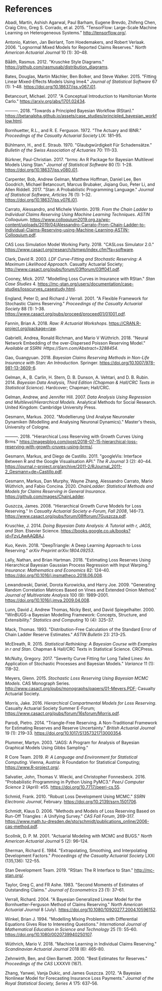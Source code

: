 # References

Abadi, Martı́n, Ashish Agarwal, Paul Barham, Eugene Brevdo, Zhifeng Chen, Craig Citro, Greg S. Corrado, et al. 2015. "TensorFlow: Large-Scale Machine Learning on Heterogeneous Systems." http://tensorflow.org/.

Antonio, Katrien, Jan Beirlant, Tom Hoedemakers, and Robert Verlaak. 2006. "Lognormal Mixed Models for Reported Claims Reserves." _North American Actuarial Journal_ 10 (1): 30–48.

Bååth, Rasmus. 2012. "Kruschke Style Diagrams." https://github.com/rasmusab/distribution_diagrams.

Bates, Douglas, Martin Mächler, Ben Bolker, and Steve Walker. 2015. "Fitting Linear Mixed-Effects Models Using lme4." _Journal of Statistical Software_ 67 (1): 1–48. https://doi.org/10.18637/jss.v067.i01.

Betancourt, Michael. 2017. "A Conceptual Introduction to Hamiltonian Monte Carlo." https://arxiv.org/abs/1701.02434.

———. 2018. "Towards a Principled Bayesian Workflow (RStan)." https://betanalpha.github.io/assets/case_studies/principled_bayesian_workflow.html.

Bornhuetter, R.L., and R. E. Ferguson. 1972. "The Actuary and IBNR." _Proceedings of the Casualty Actuarial Society_ LIX: 181–95.

Bühlmann, H., and E. Straub. 1970. "Glaubgwürdigkeit Für Schadensätze." _Bulletin of the Swiss Association of Actuaries_ 70: 111–33.

Bürkner, Paul-Christian. 2017. "brms: An R Package for Bayesian Multilevel Models Using Stan." _Journal of Statistical Software_ 80 (1): 1–28. https://doi.org/10.18637/jss.v080.i01.

Carpenter, Bob, Andrew Gelman, Matthew Hoffman, Daniel Lee, Ben Goodrich, Michael Betancourt, Marcus Brubaker, Jiqiang Guo, Peter Li, and Allen Riddell. 2017. "Stan: A Probabilistic Programming Language." _Journal of Statistical Software, Articles_ 76 (1): 1–32. https://doi.org/10.18637/jss.v076.i01.

Carrato, Alessandro, and Michele Visintin. 2019. _From the Chain Ladder to Individual Claims Reserving Using Machine Learning Techniques_. _ASTIN Colloquium_. https://www.colloquium2019.org.za/wp-content/uploads/2019/04/Alessandro-Carrato-From-Chain-Ladder-to-Individual-Claims-Reserving-using-Machine-Learning-ASTIN-Colloquium.pdf.

CAS Loss Simulation Model Working Party. 2018. "CASLoss Simulator 2.0." https://www.casact.org/research/lsmwp/index.cfm?fa=software.

Clark, David R. 2003. _LDF Curve-Fitting and Stochastic Reserving: A Maximum Likelihood Approach_. Casualty Actuarial Society; http://www.casact.org/pubs/forum/03fforum/03ff041.pdf.

Cooney, Mick. 2017. "Modelling Loss Curves in Insurance with RStan." _Stan Case Studies_ 4. https://mc-stan.org/users/documentation/case-studies/losscurves_casestudy.html.

England, Peter D, and Richard J Verrall. 2001. "A Flexible Framework for Stochastic Claims Reserving." _Proceedings of the Casualty Actuarial Society_ 88 (1): 1–38. https://www.casact.org/pubs/proceed/proceed01/01001.pdf.

Fannin, Brian A. 2018. _Raw: R Actuarial Workshops_. https://CRAN.R-project.org/package=raw.

Gabrielli, Andrea, Ronald Richman, and Mario V Wüthrich. 2018. "Neural Network Embedding of the over-Dispersed Poisson Reserving Model." _Available at SSRN: Https://Ssrn.com/Abstract=3288454_.

Gao, Guangyuan. 2018. _Bayesian Claims Reserving Methods in Non-Life Insurance with Stan: An Introduction_. Springer. https://doi.org/10.1007/978-981-13-3609-6.

Gelman, A., B. Carlin, H. Stern, D. B. Dunson, A. Vehtari, and D. B. Rubin. 2014. _Bayesian Data Analysis, Third Edition (Chapman & Hall/CRC Texts in Statistical Science)_. Hardcover; Chapman; Hall/CRC.

Gelman, Andrew, and Jennifer Hill. 2007. _Data Analysis Using Regression and Multilevel/Hierarchical Models_. Analytical Methods for Social Research. United Kingdom: Cambridge University Press.

Gesmann, Markus. 2002. "Modellierung Und Analyse Neuronaler Dynamiken (Modelling and Analysing Neuronal Dynamics)." Master's thesis, University of Cologne.

———. 2018. "Hierarchical Loss Reserving with Growth Curves Using Brms." https://magesblog.com/post/2018-07-15-hierarchical-loss-reserving-with-growth-cruves-using-brms/.

Gesmann, Markus, and Diego de Castillo. 2011. "googleVis: Interface Between R and the Google Visualisation API." _The R Journal_ 3 (2): 40–44. https://journal.r-project.org/archive/2011-2/RJournal_2011-2_Gesmann+de~Castillo.pdf.

Gesmann, Markus, Dan Murphy, Wayne Zhang, Alessandro Carrato, Mario Wüthrich, and Fabio Concina. 2020. _ChainLadder: Statistical Methods and Models for Claims Reserving in General Insurance_. https://github.com/mages/ChainLadder.

Guszcza, James. 2008. "Hierarchical Growth Curve Models for Loss Reserving." In _Casualty Actuarial Society e-Forum, Fall 2008_, 146–73. https://www.casact.org/pubs/forum/08fforum/7Guszcza.pdf.

Kruschke, J. 2014. _Doing Bayesian Data Analysis: A Tutorial with r, JAGS, and Stan_. Elsevier Science. https://books.google.co.uk/books?id=FzvLAwAAQBAJ.

Kuo, Kevin. 2018. "DeepTriangle: A Deep Learning Approach to Loss Reserving." _arXiv Preprint arXiv:1804.09253_.

Lally, Nathan, and Brian Hartman. 2018. "Estimating Loss Reserves Using Hierarchical Bayesian Gaussian Process Regression with Input Warping." _Insurance: Mathematics and Economics_ 82: 124–40. https://doi.org/10.1016/j.insmatheco.2018.06.008.

Lewandowski, Daniel, Dorota Kurowicka, and Harry Joe. 2009. "Generating Random Correlation Matrices Based on Vines and Extended Onion Method." _Journal of Multivariate Analysis_ 100 (9): 1989–2001. https://doi.org/10.1016/j.jmva.2009.04.008.

Lunn, David J, Andrew Thomas, Nicky Best, and David Spiegelhalter. 2000. "WinBUGS-a Bayesian Modelling Framework: Concepts, Structure, and Extensibility." _Statistics and Computing_ 10 (4): 325–37.

Mack, Thomas. 1993. "Distribution-Free Calculation of the Standard Error of Chain Ladder Reserve Estimates." _ASTIN Bulletin_ 23: 213–25.

McElreath, R. 2015. _Statistical Rethinking: A Bayesian Course with Examples in r and Stan_. Chapman & Hall/CRC Texts in Statistical Science. CRCPress.

McNulty, Gregory. 2017. "Severity Curve Fitting for Long Tailed Lines: An Application of Stochastic Processes and Bayesian Models." _Variance_ 11 (1): 118–32.

Meyers, Glenn. 2015. _Stochastic Loss Reserving Using Bayesian MCMC Models_. CAS Monograph Series. http://www.casact.org/pubs/monographs/papers/01-Meyers.PDF; Casualty Actuarial Society.

Morris, Jake. 2016. _Hierarchical Compartmental Models for Loss Reserving_. Casualty Actuarial Society Summer E-Forum; https://www.casact.org/pubs/forum/16sforum/Morris.pdf.

Parodi, Pietro. 2014. "Triangle-Free Reserving. A Non-Traditional Framework for Estimating Reserves and Reserve Uncertainty." _British Actuarial Journal_ 19 (1): 219–33. https://doi.org/10.1017/S1357321713000354.

Plummer, Martyn. 2003. "JAGS: A Program for Analysis of Bayesian Graphical Models Using Gibbs Sampling."

R Core Team. 2019. _R: A Language and Environment for Statistical Computing_. Vienna, Austria: R Foundation for Statistical Computing; https://www.R-project.org/.

Salvatier, John, Thomas V. Wiecki, and Christopher Fonnesbeck. 2016. "Probabilistic Programming in Python Using PyMC3." _PeerJ Computer Science_ 2 (April): e55. https://doi.org/10.7717/peerj-cs.55.

Schmid, Frank. 2010. "Robust Loss Development Using MCMC." _SSRN Electronic Journal_, February. https://doi.org/10.2139/ssrn.1501706.

Schmidt, Klaus D. 2006. "Methods and Models of Loss Reserving Based on Run-Off Triangles : A Unifying Survey." _CAS Fall Forum_, 269–317. https://www.math.tu-dresden.de/sto/schmidt/publications_online/2006-cas-method.pdf.

Scollnik, D. P. M. 2001. "Actuarial Modeling with MCMC and BUGS." _North American Actuarial Journal_ 5 (2): 96–124.

Sherman, Richard E. 1984. "Extrapolating, Smoothing, and Interpolating Development Factors." _Proceedings of the Casualty Actuarial Society_ LXXI (135,136): 122–55.

Stan Development Team. 2019. "RStan: The R Interface to Stan." http://mc-stan.org/.

Taylor, Greg C, and FR Ashe. 1983. "Second Moments of Estimates of Outstanding Claims." _Journal of Econometrics_ 23 (1): 37–61.

Verrall, Richard. 2004. "A Bayesian Generalized Linear Model for the Bornhuetter-Ferguson Method of Claims Reserving." _North American Actuarial Journal_ 8 (July). https://doi.org/10.1080/10920277.2004.10596152.

Winkel, Brian J. 1994. "Modelling Mixing Problems with Differential Equations Gives Rise to Interesting Questions." _International Journal of Mathematical Education in Science and Technology_ 25 (1): 55–60. https://doi.org/10.1080/0020739940250107.

Wüthrich, Mario V. 2018. "Machine Learning in Individual Claims Reserving." _Scandinavian Actuarial Journal_ 2018 (6): 465–80.

Zehnwirth, Ben, and Glen Barnett. 2000. "Best Estimates for Reserves." _Proceedings of the CAS_ LXXXVII (167).

Zhang, Yanwei, Vanja Dukic, and James Guszcza. 2012. "A Bayesian Nonlinear Model for Forecasting Insurance Loss Payments." _Journal of the Royal Statistical Society, Series A_ 175: 637–56.
